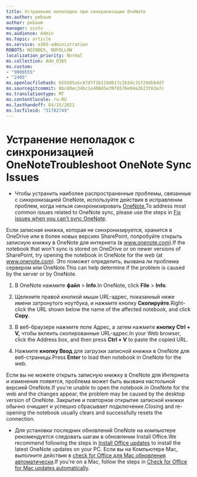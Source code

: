 ```yaml
---
title: Устранение неполадок при синхронизации OneNote
ms.author: pebaum
author: pebaum
manager: scotv
ms.audience: Admin
ms.topic: article
ms.service: o365-administration
ROBOTS: NOINDEX, NOFOLLOW
localization_priority: Normal
ms.collection: Adm_O365
ms.custom:
- "9000555"
- "2405"
ms.openlocfilehash: b59105a5c47d7f2b119d017c2b3dc35729dbbdd7
ms.sourcegitcommit: 8bc60ec34bc1e40685e3976576e04a2623f63a7c
ms.translationtype: MT
ms.contentlocale: ru-RU
ms.lasthandoff: 04/15/2021
ms.locfileid: "51782749"
---
```

# <a name="troubleshoot-onenote-sync-issues"></a><span data-ttu-id="b0978-102">Устранение неполадок с синхронизацией OneNote</span><span class="sxs-lookup"><span data-stu-id="b0978-102">Troubleshoot OneNote Sync Issues</span></span>

* <span data-ttu-id="b0978-103">Чтобы устранить наиболее распространенные проблемы, связанные с синхронизацией OneNote, используйте действия в исправлении проблем, когда нельзя синхронизировать [OneNote.](https://support.office.com/article/Fix-issues-when-you-can-t-sync-OneNote-299495ef-66d1-448f-90c1-b785a6968d45)</span><span class="sxs-lookup"><span data-stu-id="b0978-103">To address most common issues related to OneNote sync, please use the steps in [Fix issues when you can't sync OneNote](https://support.office.com/article/Fix-issues-when-you-can-t-sync-OneNote-299495ef-66d1-448f-90c1-b785a6968d45).</span></span>

<span data-ttu-id="b0978-104">Если записная книжка, которая не синхронизируется, хранится в OneDrive или в более новых версиях SharePoint, попробуйте открыть записную книжку в OneNote для интернета (в www.onenote.com).</span><span class="sxs-lookup"><span data-stu-id="b0978-104">If the notebook that won't sync is stored on OneDrive or on newer versions of SharePoint, try opening the notebook in OneNote for the web (at www.onenote.com).</span></span> <span data-ttu-id="b0978-105">Это поможет определить, вызвана ли проблема сервером или OneNote.</span><span class="sxs-lookup"><span data-stu-id="b0978-105">This can help determine if the problem is caused by the server or by OneNote.</span></span>

1. <span data-ttu-id="b0978-106">В OneNote нажмите **файл**  >  **Info**.</span><span class="sxs-lookup"><span data-stu-id="b0978-106">In OneNote, click **File** > **Info**.</span></span>

2. <span data-ttu-id="b0978-107">Щелкните правой кнопкой мыши URL-адрес, показанный ниже имени затронутого ноутбука, и нажмите кнопку **Скопируйте**.</span><span class="sxs-lookup"><span data-stu-id="b0978-107">Right-click the URL shown below the name of the affected notebook, and click **Copy**.</span></span>

3. <span data-ttu-id="b0978-108">В веб-браузере нажмите поле Адрес, а затем нажмите **кнопку Ctrl + V,** чтобы вклеить скопированные URL-адрес.</span><span class="sxs-lookup"><span data-stu-id="b0978-108">In your Web browser, click the Address box, and then press **Ctrl + V** to paste the copied URL.</span></span>

4. <span data-ttu-id="b0978-109">Нажмите **кнопку Ввод** для загрузки записной книжки в OneNote для веб-страницы.</span><span class="sxs-lookup"><span data-stu-id="b0978-109">Press **Enter** to load then notebook in OneNote for the web.</span></span>

<span data-ttu-id="b0978-110">Если вы не можете открыть записную книжку в OneNote для Интернета и изменения появятся, проблема может быть вызвана настольной версией OneNote.</span><span class="sxs-lookup"><span data-stu-id="b0978-110">If you're unable to open the notebook in OneNote for the web and the changes appear, the problem may be caused by the desktop version of OneNote.</span></span> <span data-ttu-id="b0978-111">Закрытие и повторное открытие записной книжки обычно очищает и успешно сбрасывает подключение.</span><span class="sxs-lookup"><span data-stu-id="b0978-111">Closing and re-opening the notebook usually clears and successfully resets the connection.</span></span>

* <span data-ttu-id="b0978-112">Для установки последних [](https://support.office.com/article/Install-Office-updates-2ab296f3-7f03-43a2-8e50-46de917611c5) обновлений OneNote на компьютере рекомендуется следовать шагам в обновлении Install Office.</span><span class="sxs-lookup"><span data-stu-id="b0978-112">We recommend following the steps in [Install Office updates](https://support.office.com/article/Install-Office-updates-2ab296f3-7f03-43a2-8e50-46de917611c5) to install the latest OneNote updates on your PC.</span></span> <span data-ttu-id="b0978-113">Если вы на Компьютере Mac, выполните действия в [check for Office для Mac обновления автоматически](https://support.office.com/article/update-office-for-mac-automatically-bfd1e497-c24d-4754-92ab-910a4074d7c1).</span><span class="sxs-lookup"><span data-stu-id="b0978-113">If you're on a Mac, follow the steps in [Check for Office for Mac updates automatically](https://support.office.com/article/update-office-for-mac-automatically-bfd1e497-c24d-4754-92ab-910a4074d7c1).</span></span>